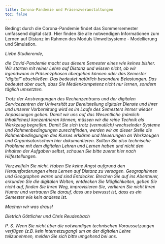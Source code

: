 ```yaml
---
title: Corona-Pandemie und Präsenzveranstaltungen
toc: false
---
```


Bedingt durch die Corona-Pandemie findet das Sommersemester umfassend digital statt. Hier finden Sie alle notwendigen Informationen zum Lernen auf Distanz im Rahmen des Moduls Umweltsysteme - Modellierung und Simulation.

<!--more-->

_Liebe Studierende,_ 

_die Covid-Pandemie macht aus diesem Semester eines wie keines bisher. Wir starten mit reiner Lehre auf Distanz und wissen nicht, ob wir irgendwann in Präsenzphasen übergehen können oder das Semester "digital" abschließen. Das bedeutet natürlich besondere Belastungen. Das bedeutet aber auch, dass Sie Medienkompetenz nicht nur lernen, sondern täglich umsetzten._

_Trotz der Anstrengungen des Rechenzentrums und der digitalen Servicezentren der Universität zur Bereitstellung digitaler Dienste und Ihrer und unserer Vorbereitung wird es im Laufe des Semesters immer wieder Anpassungen geben. Damit wir uns auf das Wesentliche (nämlich Inhaltliches) konzentrieren können, müssen wir die reine Technik als Werkzeug begreifen. Damit Sie sich trotz (vermutlich) wechselnder Systeme und Rahmenbedingungen zurechtfinden, werden wir an dieser Stelle die Rahmenbedingungen des Kurses erklären und Neuerungen an Werkzeugen und Organisatorischem hier dokumentieren. Sollten Sie also technische Probleme mit dem digitalen Lehren und Lernen haben und nicht den Inhalten der Aufgaben selbst, schauen Sie bitte zuerst hier nach Hilfestellungen._ 

_Verzweifeln Sie nicht. Haben Sie keine Angst aufgrund den Herausforderungen eines Lernen auf Distanz zu versagen. Geographinnen und Geographen waren und sind Entdecker. Brechen Sie auf ins Abenteuer, erkunden Sie die digitalen Welten, entdecken Sie Möglichkeiten, geben Sie nicht auf, finden Sie Ihren Weg, improvisieren Sie, verlieren Sie nicht Ihren Humor und vertrauen Sie darauf, dass uns bewusst ist, dass es ein Semester wie kein anderes ist._ 

_Machen wir was draus!_


_Dietrich Göttlicher und  Chris Reudenbach_

_P. S. Wenn Sie nicht über die notwendigen technischen Voraussetzungen verfügen (z.B. kein Internetzugang) um an der digitalen Lehre teilzunehmen, melden Sie sich bitte umgehend bei uns._


